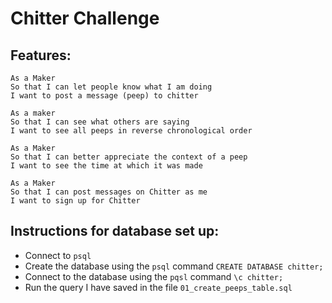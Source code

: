 Chitter Challenge
=================

Features:
-------

```
As a Maker
So that I can let people know what I am doing  
I want to post a message (peep) to chitter

As a maker
So that I can see what others are saying  
I want to see all peeps in reverse chronological order

As a Maker
So that I can better appreciate the context of a peep
I want to see the time at which it was made

As a Maker
So that I can post messages on Chitter as me
I want to sign up for Chitter

```
## Instructions for database set up:

- Connect to `psql`
- Create the database using the `psql` command `CREATE DATABASE chitter;`
- Connect to the database using the `pqsl` command `\c chitter;`
- Run the query I have saved in the file `01_create_peeps_table.sql`

